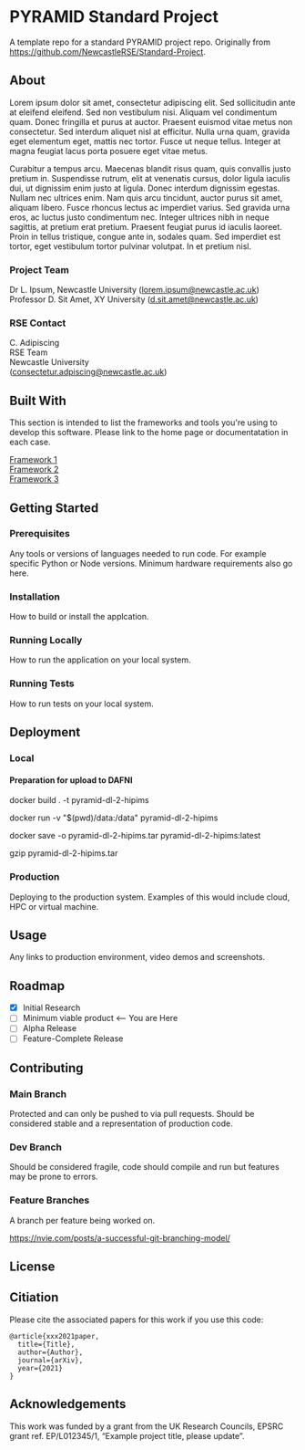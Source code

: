 

# PYRAMID Standard Project
A template repo for a standard PYRAMID project repo. Originally from https://github.com/NewcastleRSE/Standard-Project.

## About

Lorem ipsum dolor sit amet, consectetur adipiscing elit. Sed sollicitudin ante at eleifend eleifend. Sed non vestibulum nisi. Aliquam vel condimentum quam. Donec fringilla et purus at auctor. Praesent euismod vitae metus non consectetur. Sed interdum aliquet nisl at efficitur. Nulla urna quam, gravida eget elementum eget, mattis nec tortor. Fusce ut neque tellus. Integer at magna feugiat lacus porta posuere eget vitae metus.

Curabitur a tempus arcu. Maecenas blandit risus quam, quis convallis justo pretium in. Suspendisse rutrum, elit at venenatis cursus, dolor ligula iaculis dui, ut dignissim enim justo at ligula. Donec interdum dignissim egestas. Nullam nec ultrices enim. Nam quis arcu tincidunt, auctor purus sit amet, aliquam libero. Fusce rhoncus lectus ac imperdiet varius. Sed gravida urna eros, ac luctus justo condimentum nec. Integer ultrices nibh in neque sagittis, at pretium erat pretium. Praesent feugiat purus id iaculis laoreet. Proin in tellus tristique, congue ante in, sodales quam. Sed imperdiet est tortor, eget vestibulum tortor pulvinar volutpat. In et pretium nisl.

### Project Team
Dr L. Ipsum, Newcastle University  ([lorem.ipsum@newcastle.ac.uk](mailto:lorem.ipsum@newcastle.ac.uk))  
Professor D. Sit Amet, XY University  ([d.sit.amet@newcastle.ac.uk](mailto:d.sit.amet@example.com))  

### RSE Contact
C. Adipiscing  
RSE Team  
Newcastle University  
([consectetur.adpiscing@newcastle.ac.uk](mailto:consectetur.adpiscing@newcastle.ac.uk))  

## Built With

This section is intended to list the frameworks and tools you're using to develop this software. Please link to the home page or documentatation in each case.

[Framework 1](https://something.com)  
[Framework 2](https://something.com)  
[Framework 3](https://something.com)  

## Getting Started

### Prerequisites

Any tools or versions of languages needed to run code. For example specific Python or Node versions. Minimum hardware requirements also go here.

### Installation

How to build or install the applcation.

### Running Locally

How to run the application on your local system.

### Running Tests

How to run tests on your local system.

## Deployment

### Local

#### Preparation for upload to DAFNI
docker build . -t pyramid-dl-2-hipims

docker run -v "$(pwd)/data:/data" pyramid-dl-2-hipims

docker save -o pyramid-dl-2-hipims.tar pyramid-dl-2-hipims:latest

gzip pyramid-dl-2-hipims.tar

### Production

Deploying to the production system. Examples of this would include cloud, HPC or virtual machine. 

## Usage

Any links to production environment, video demos and screenshots.

## Roadmap

- [x] Initial Research  
- [ ] Minimum viable product <-- You are Here  
- [ ] Alpha Release  
- [ ] Feature-Complete Release  

## Contributing

### Main Branch
Protected and can only be pushed to via pull requests. Should be considered stable and a representation of production code.

### Dev Branch
Should be considered fragile, code should compile and run but features may be prone to errors.

### Feature Branches
A branch per feature being worked on.

https://nvie.com/posts/a-successful-git-branching-model/

## License

## Citiation

Please cite the associated papers for this work if you use this code:

```
@article{xxx2021paper,
  title={Title},
  author={Author},
  journal={arXiv},
  year={2021}
}
```


## Acknowledgements
This work was funded by a grant from the UK Research Councils, EPSRC grant ref. EP/L012345/1, “Example project title, please update”.

